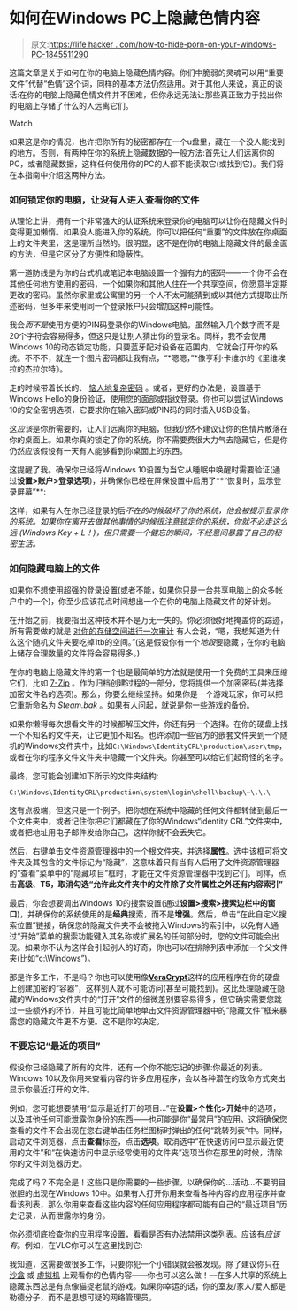 # 如何在Windows PC上隐藏色情内容

> 原文:[https://life hacker . com/how-to-hide-porn-on-your-windows-PC-1845511290](https://lifehacker.com/how-to-hide-porn-on-your-windows-pc-1845511290)

这篇文章是关于如何在你的电脑上隐藏色情内容。你们中脆弱的灵魂可以用“重要文件”代替“色情”这个词，同样的基本方法仍然适用。对于其他人来说，真正的谈话:在你的电脑上隐藏色情文件并不困难，但你永远无法让那些真正致力于找出你的电脑上存储了什么的人远离它们。

Watch

如果这是你的情况，也许把你所有的秘密都存在一个u盘里，藏在一个没人能找到的地方。否则，有两种在你的系统上隐藏数据的一般方法:首先让人们远离你的PC，或者隐藏数据，这样任何使用你的PC的人都不能读取它(或找到它)。我们将在本指南中介绍这两种方法。

### 如何锁定你的电脑，让没有人进入查看你的文件

从理论上讲，拥有一个非常强大的认证系统来登录你的电脑可以让你在隐藏文件时变得更加懒惰。如果没人能进入你的系统，你可以把任何“重要”的文件放在你桌面上的文件夹里，这是理所当然的。很明显，这不是在你的电脑上隐藏文件的最全面的方法，但是它区分了方便性和隐蔽性。

第一道防线是为你的台式机或笔记本电脑设置一个强有力的密码——一个你不会在其他任何地方使用的密码，一个如果你和其他人住在一个共享空间，你愿意半定期更改的密码。虽然你家里或公寓里的另一个人不太可能猜到或以其他方式提取出所述密码，但多年来使用同一个登录帐户只会增加这种可能性。

我会*而不是*使用方便的PIN码登录你的Windows电脑。虽然输入几个数字而不是20个字符会容易得多，但这只是让别人猜出你的登录名。同样，我不会使用Windows 10的动态锁定功能，只要蓝牙配对设备在范围内，它就会打开你的系统。不不不，就连一个图片密码都让我有点，“*嗯嗯，”*像亨利·卡维尔的《里维埃拉的杰拉尔特》。

走的时候带着长长的、 [恼人地复杂密码](https://lifehacker.com/how-to-create-secure-passwords-that-arent-impossible-to-1825048324) 。或者，更好的办法是，设置基于Windows Hello的身份验证，使用您的面部或指纹登录。你也可以尝试Windows 10的安全密钥选项，它要求你在输入密码或PIN码的同时插入USB设备。

这*应该*是你所需要的，让人们远离你的电脑，但我仍然不建议让你的色情片散落在你的桌面上。如果你真的锁定了你的系统，你不需要费很大力气去隐藏它，但是你仍然应该假设有一天有人能够看到你桌面上的东西。

这提醒了我。确保你已经将Windows 10设置为当它从睡眠中唤醒时需要验证(通过**设置>账户>登录选项**)，并确保你已经在屏保设置中启用了**“恢复时，显示登录屏幕”**:

这样，如果有人在你已经登录的后*不在的时候破坏了你的系统，他会被提示登录你的系统。如果你在离开去做其他事情的时候很注意锁定你的系统，你就不必走这么远 *(Windows Key + L！)*，但只需要一个健忘的瞬间，不经意间暴露了自己的秘密生活。*

### 如何隐藏电脑上的文件

如果你不想使用超强的登录设置(或者不能，如果你只是一台共享电脑上的众多帐户中的一个)，你至少应该花点时间想出一个在你的电脑上隐藏文件的好计划。

在开始之前，我要指出这种技术并不是万无一失的。你必须很好地掩盖你的踪迹，所有需要做的就是 [对你的存储空间进行一次审计](https://lifehacker.com/the-best-disk-space-analyzer-for-windows-5915921) 有人会说，“嗯，我想知道为什么这个随机文件夹要吃掉1tb的空间。”(这是假设你有一个*地段*要隐藏；在你的电脑上储存合理数量的文件将会容易得多。)

在你的电脑上隐藏文件的第一个也是最简单的方法就是使用一个免费的工具来压缩它们，比如 [7-Zip](https://www.7-zip.org) 。作为归档创建过程的一部分，您将提供一个加密密码(并选择加密文件名的选项)。那么，你要么继续坚持。如果你是一个游戏玩家，你可以把它重新命名为 *Steam.bak* 。如果有人问起，就说是你一些游戏的备份。

如果你懒得每次想看文件的时候都解压文件，你还有另一个选择。在你的硬盘上找一个不知名的文件夹，让它更加不知名。也许添加一些官方的嵌套文件夹到一个随机的Windows文件夹中，比如`C:\Windows\IdentityCRL\production\user\tmp`，或者在你的程序文件文件夹中隐藏一个文件夹。你甚至可以给它们起奇怪的名字。

最终，您可能会创建如下所示的文件夹结构:

`C:\Windows\IdentityCRL\production\system\login\shell\backup\~\.\.\`

这有点极端，但这只是一个例子。把你想在系统中隐藏的任何文件都转储到最后一个文件夹中，或者记住你把它们都藏在了你的Windows“identity CRL”文件夹中，或者把地址用电子邮件发给你自己，这样你就不会丢失它。

然后，右键单击文件资源管理器中的一个根文件夹，并选择**属性**。选中该框可将文件夹及其包含的文件标记为“隐藏”，这意味着只有当有人启用了文件资源管理器的“查看”菜单中的“隐藏项目”框时，才能在文件资源管理器中找到它们。同样，点击**高级**、**T5，取消勾选“允许此文件夹中的文件除了文件属性之外还有内容索引”** 

最后，你会想要调出Windows 10的搜索设置(通过**设置>搜索>搜索边栏中的窗口**)，并确保你的系统使用的是**经典**搜索，而不是**增强**。然后，单击“在此自定义搜索位置”链接，确保您的隐藏文件夹不会被拖入Windows的索引中，以免有人通过“开始”菜单的搜索功能键入其名称或扩展名的任何部分时，您的文件可能会出现。如果你不认为这样会引起别人的好奇，你也可以在排除列表中添加一个父文件夹(比如“c:\Windows”)。

那是许多工作，不是吗？你也可以使用像[**VeraCrypt**](https://www.veracrypt.fr/en/Home.html)这样的应用程序在你的硬盘上创建加密的“容器”，这样别人就不可能访问(甚至可能找到)。这比处理隐藏在隐藏的Windows文件夹中的“打开”文件的细微差别要容易得多，但它确实需要您跳过一些额外的环节，并且可能比简单地单击文件资源管理器中的“隐藏文件”框来暴露您的隐藏文件更不方便。这不是你的决定。

### 不要忘记“最近的项目”

假设你已经隐藏了所有的文件，还有一个你不能忘记的步骤:你最近的列表。Windows 10以及你用来查看内容的许多应用程序，会以各种潜在的致命方式突出显示你最近打开的文件。

例如，您可能想要禁用“显示最近打开的项目...”在**设置>个性化>开始**中的选项，以及其他任何可能泄露你身份的东西——也可能是你“最常用”的应用。这将确保您查看的文件不会出现在您右键单击任务栏图标时弹出的任何“跳转列表”中。同样，启动文件浏览器，点击**查看**标签，点击**选项**。取消选中“在快速访问中显示最近使用的文件”和“在快速访问中显示经常使用的文件夹”选项当你在那里的时候，清除你的文件浏览器历史。

完成了吗？不完全是！这些只是你需要的一些步骤，以确保你的...活动...不要明目张胆的出现在Windows 10中。如果有人打开你用来查看各种内容的应用程序并查看该列表，那么你用来查看这些内容的任何应用程序都可能有自己的“最近项目”历史记录，从而泄露你的身份。

你必须彻底检查你的应用程序设置，看看是否有办法禁用这类列表。应该有*应该有*。例如，在VLC你可以在这里找到它:

我知道，这需要做很多工作，只要你犯一个小错误就会被发现。除了建议你只在 [沙盒](https://www.sandboxie.com) 或 [虚拟机](https://lifehacker.com/how-to-set-up-a-virtual-machine-for-free-1828969527) 上观看你的色情内容——你也可以这么做！—在多人共享的系统上隐藏东西总是有点像猫捉老鼠的游戏。如果你幸运的话，你的室友/家人/爱人都是勒德分子，而不是思想可疑的网络管理员。